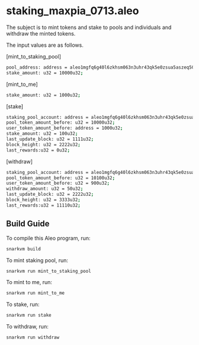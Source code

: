 # staking_maxpia_0713.aleo

The subject is to mint tokens and stake to pools and individuals and withdraw the minted tokens.

The input values ​​are as follows.

[mint_to_staking_pool]
```bash
pool_address: address = aleo1mgfq6g40l6zkhsm063n3uhr43qk5e0zsua5aszeq5080dsvlcvxsn0rrau;
stake_amount: u32 = 10000u32;
```

[mint_to_me]
```bash
stake_amount: u32 = 1000u32;
```

[stake]
```bash
staking_pool_account: address = aleo1mgfq6g40l6zkhsm063n3uhr43qk5e0zsua5aszeq5080dsvlcvxsn0rrau;
pool_token_amount_before: u32 = 10000u32;
user_token_amount_before: address = 1000u32;
stake_amount: u32 = 100u32;
last_update_block: u32 = 1111u32;
block_height: u32 = 2222u32;
last_rewards:u32 = 0u32;
```

[withdraw]
```bash
staking_pool_account: address = aleo1mgfq6g40l6zkhsm063n3uhr43qk5e0zsua5aszeq5080dsvlcvxsn0rrau;
pool_token_amount_before: u32 = 10100u32;
user_token_amount_before: u32 = 900u32;
withdraw_amount: u32 = 50u32;
last_update_block: u32 = 2222u32;
block_height: u32 = 3333u32;
last_rewards:u32 = 11110u32;
```

## Build Guide

To compile this Aleo program, run:
```bash
snarkvm build
```

To mint staking pool, run:
```bash
snarkvm run mint_to_staking_pool
```

To mint to me, run:
```bash
snarkvm run mint_to_me
```

To stake, run:
```bash
snarkvm run stake
```

To withdraw, run:
```bash
snarkvm run withdraw
```




